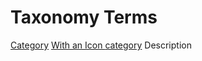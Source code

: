 # Taxonomy Terms

<a href="#" class="taxonomy-term">Category</a>
<a href="#" class="taxonomy-term">With an Icon <span class="material-icons" aria-hidden="true">category</span></a>
<span class="taxonomy-term">Description</span>
